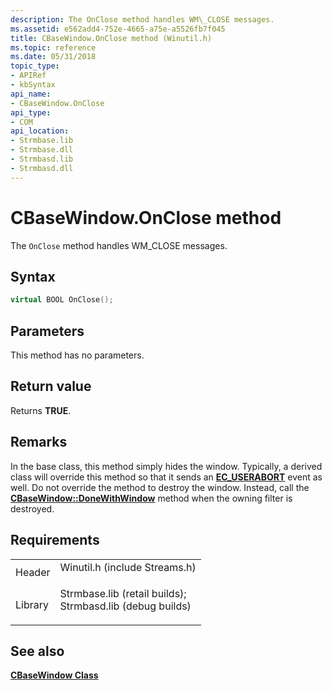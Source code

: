 ```yaml
---
description: The OnClose method handles WM\_CLOSE messages.
ms.assetid: e562add4-752e-4665-a75e-a5526fb7f045
title: CBaseWindow.OnClose method (Winutil.h)
ms.topic: reference
ms.date: 05/31/2018
topic_type: 
- APIRef
- kbSyntax
api_name: 
- CBaseWindow.OnClose
api_type: 
- COM
api_location: 
- Strmbase.lib
- Strmbase.dll
- Strmbasd.lib
- Strmbasd.dll
---
```


# CBaseWindow.OnClose method

The `OnClose` method handles WM\_CLOSE messages.

## Syntax


```C++
virtual BOOL OnClose();
```



## Parameters

This method has no parameters.

## Return value

Returns **TRUE**.

## Remarks

In the base class, this method simply hides the window. Typically, a derived class will override this method so that it sends an [**EC\_USERABORT**](ec-userabort.md) event as well. Do not override the method to destroy the window. Instead, call the [**CBaseWindow::DoneWithWindow**](cbasewindow-donewithwindow.md) method when the owning filter is destroyed.

## Requirements



|                    |                                                                                                                                                                                            |
|--------------------|--------------------------------------------------------------------------------------------------------------------------------------------------------------------------------------------|
| Header<br/>  | <dl> <dt>Winutil.h (include Streams.h)</dt> </dl>                                                                                   |
| Library<br/> | <dl> <dt>Strmbase.lib (retail builds); </dt> <dt>Strmbasd.lib (debug builds)</dt> </dl> |



## See also

<dl> <dt>

[**CBaseWindow Class**](cbasewindow.md)
</dt> </dl>

 

 




